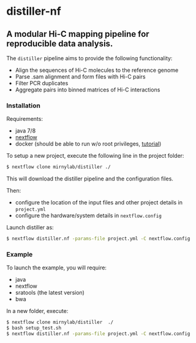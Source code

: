 # distiller-nf

## A modular Hi-C mapping pipeline for reproducible data analysis.

The `distiller` pipeline aims to provide the following functionality:

- Align the sequences of Hi-C molecules to the reference genome
- Parse .sam alignment and form files with Hi-C pairs
- Filter PCR duplicates
- Aggregate pairs into binned matrices of Hi-C interactions

### Installation

Requirements:

- java 7/8
- [nextflow](https://www.nextflow.io/)
- docker (should be able to run w/o root privileges, 
[tutorial](https://www.digitalocean.com/community/tutorials/how-to-install-and-use-docker-on-ubuntu-16-04))

To setup a new project, execute the following line in the project folder:

```sh
$ nextflow clone mirnylab/distiller ./
```

This will download the distiller pipeline and the configuration files.

Then:
- configure the location of the input files and other project details
in `project.yml`
- configure the hardware/system details in `nextflow.config`

Launch distiller as:

```sh
$ nextflow distiller.nf -params-file project.yml -C nextflow.config
```

### Example

To launch the example, you will require:
- java
- nextflow
- sratools (the latest version)
- bwa

In a new folder, execute:

```sh
$ nextflow clone mirnylab/distiller  ./
$ bash setup_test.sh
$ nextflow distiller.nf -params-file project.yml -C nextflow.config
```

